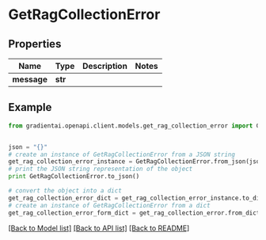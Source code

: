 # GetRagCollectionError


## Properties
Name | Type | Description | Notes
------------ | ------------- | ------------- | -------------
**message** | **str** |  | 

## Example

```python
from gradientai.openapi.client.models.get_rag_collection_error import GetRagCollectionError


json = "{}"
# create an instance of GetRagCollectionError from a JSON string
get_rag_collection_error_instance = GetRagCollectionError.from_json(json)
# print the JSON string representation of the object
print GetRagCollectionError.to_json()

# convert the object into a dict
get_rag_collection_error_dict = get_rag_collection_error_instance.to_dict()
# create an instance of GetRagCollectionError from a dict
get_rag_collection_error_form_dict = get_rag_collection_error.from_dict(get_rag_collection_error_dict)
```
[[Back to Model list]](../README.md#documentation-for-models) [[Back to API list]](../README.md#documentation-for-api-endpoints) [[Back to README]](../README.md)


